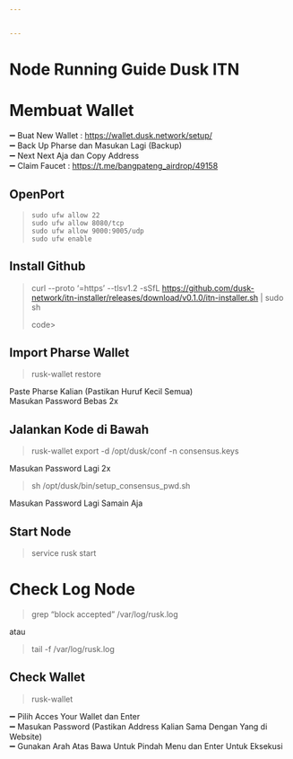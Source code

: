 ```yaml
---


---
```


<h1 id="node-running-guide-dusk-itn">Node Running Guide Dusk ITN</h1>
<h1 id="membuat-wallet">Membuat Wallet</h1>
<p>➖ Buat New Wallet : <a href="https://wallet.dusk.network/setup/">https://wallet.dusk.network/setup/</a><br>
➖ Back Up Pharse dan Masukan Lagi (Backup)<br>
➖ Next Next Aja dan Copy Address<br>
➖ Claim Faucet : <a href="https://t.me/bangpateng_airdrop/49158">https://t.me/bangpateng_airdrop/49158</a></p>
<h2 id="openport">OpenPort</h2>
<blockquote>
<pre><code>sudo ufw allow 22 
sudo ufw allow 8080/tcp 
sudo ufw allow 9000:9005/udp
sudo ufw enable
</code></pre>
</blockquote>
<h2 id="install-github">Install Github</h2>
<blockquote>
<p><code></code>curl --proto ‘=https’ --tlsv1.2 -sSfL <a href="https://github.com/dusk-network/itn-installer/releases/download/v0.1.0/itn-installer.sh">https://github.com/dusk-network/itn-installer/releases/download/v0.1.0/itn-installer.sh</a> | sudo sh</p>code></p>
</blockquote>
<h2 id="import-pharse-wallet">Import Pharse Wallet</h2>
<blockquote>
<p>rusk-wallet restore</p>
</blockquote>
<p>Paste Pharse Kalian (Pastikan Huruf Kecil Semua)<br>
Masukan Password Bebas 2x</p>
<h2 id="jalankan-kode-di-bawah">Jalankan Kode di Bawah</h2>
<blockquote>
<p>rusk-wallet export -d /opt/dusk/conf -n consensus.keys</p>
</blockquote>
<p>Masukan Password Lagi 2x</p>
<blockquote>
<p>sh /opt/dusk/bin/setup_consensus_pwd.sh</p>
</blockquote>
<p>Masukan Password Lagi Samain Aja</p>
<h2 id="start-node">Start Node</h2>
<blockquote>
<p>service rusk start</p>
</blockquote>
<h1 id="check-log-node">Check Log Node</h1>
<blockquote>
<p>grep “block accepted” /var/log/rusk.log</p>
</blockquote>
<p>atau</p>
<blockquote>
<p>tail -f /var/log/rusk.log</p>
</blockquote>
<h2 id="check-wallet">Check Wallet</h2>
<blockquote>
<p>rusk-wallet</p>
</blockquote>
<p>➖ Pilih Acces Your Wallet dan Enter<br>
➖ Masukan Password (Pastikan Address Kalian Sama Dengan Yang di Website)<br>
➖ Gunakan Arah Atas Bawa Untuk Pindah Menu dan Enter Untuk Eksekusi</p>
